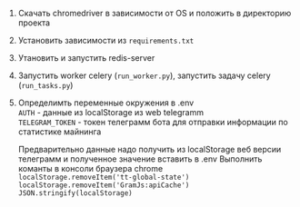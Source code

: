 1. Скачать chromedriver в зависимости от OS и положить в директорию проекта  
2. Установить зависимости из `requirements.txt`
3. Утановить и запустить redis-server  
4. Запустить worker celery (`run_worker.py`), запустить задачу celery (`run_tasks.py`)  
5. Определимть переменные окружения в .env  
   `AUTH` - данные из localStorage из web telegramm  
   `TELEGRAM_TOKEN` - токен телеграмм бота для отправки информации по статистике майнинга  
    
   Предварительно данные надо получить из localStorage веб версии телеграмм и полученное значение вставить в .env
   Выполнить команты в консоли браузера chrome  
   `localStorage.removeItem('tt-global-state')`  
   `localStorage.removeItem('GramJs:apiCache')`  
   `JSON.stringify(localStorage)`

